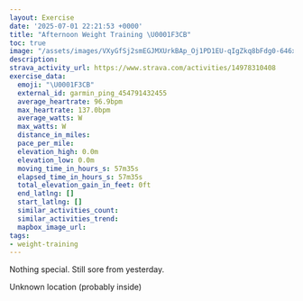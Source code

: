 ```yaml
---
layout: Exercise
date: '2025-07-01 22:21:53 +0000'
title: "Afternoon Weight Training \U0001F3CB️"
toc: true
image: "/assets/images/VXyGfSj2smEGJMXUrkBAp_Oj1PD1EU-qIgZkq8bFdg0-646x2048.jpg.jpeg"
description:
strava_activity_url: https://www.strava.com/activities/14978310408
exercise_data:
  emoji: "\U0001F3CB️"
  external_id: garmin_ping_454791432455
  average_heartrate: 96.9bpm
  max_heartrate: 137.0bpm
  average_watts: W
  max_watts: W
  distance_in_miles:
  pace_per_mile:
  elevation_high: 0.0m
  elevation_low: 0.0m
  moving_time_in_hours_s: 57m35s
  elapsed_time_in_hours_s: 57m35s
  total_elevation_gain_in_feet: 0ft
  end_latlng: []
  start_latlng: []
  similar_activities_count:
  similar_activities_trend:
  mapbox_image_url:
tags:
- weight-training
---
```


Nothing special. Still sore from yesterday.

Unknown location (probably inside)
